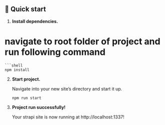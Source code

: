
## 🚀 Quick start

1.  **Install dependencies.**

  # navigate to root folder of project and run following command

    ```shell
    npm install
    

2.  **Start project.**

    Navigate into your new site’s directory and start it up.

    ```shell
    npm run start
    ```

3.  **Project run successfully!**

    Your strapi site is now running at http://localhost:1337!

